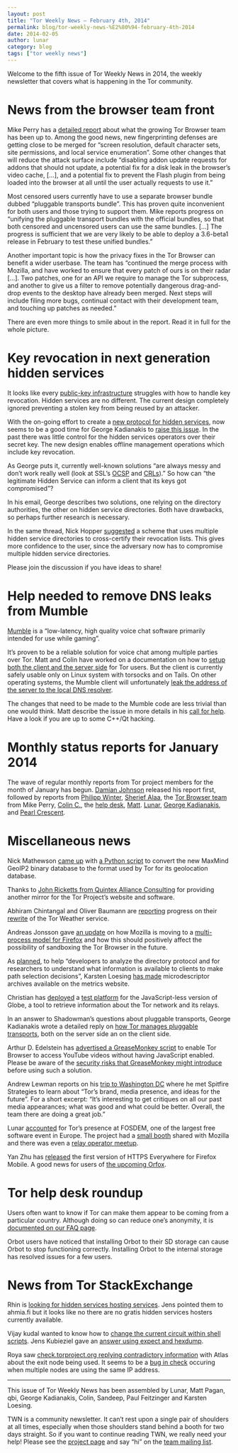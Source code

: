 ```yaml
---
layout: post
title: "Tor Weekly News — February 4th, 2014"
permalink: blog/tor-weekly-news-%E2%80%94-february-4th-2014
date: 2014-02-05
author: lunar
category: blog
tags: ["tor weekly news"]
---
```


Welcome to the fifth issue of Tor Weekly News in 2014, the weekly newsletter that covers what is happening in the Tor community.

# News from the browser team front

Mike Perry has a [detailed report](https://lists.torproject.org/pipermail/tor-reports/2014-February/000438.html) about what the growing Tor Browser team has been up to. Among the good news, new fingerprinting defenses are getting close to be merged for “screen resolution, default character sets, site permissions, and local service enumeration”. Some other changes that will reduce the attack surface include “disabling addon update requests for addons that should not update, a potential fix for a disk leak in the browser’s video cache, […], and a potential fix to prevent the Flash plugin from being loaded into the browser at all until the user actually requests to use it.”

Most censored users currently have to use a separate browser bundle dubbed “pluggable transports bundle”. This has proven quite inconvenient for both users and those trying to support them. Mike reports progress on “unifying the pluggable transport bundles with the official bundles, so that both censored and uncensored users can use the same bundles. […] The progress is sufficient that we are very likely to be able to deploy a 3.6-beta1 release in February to test these unified bundles.”

Another important topic is how the privacy fixes in the Tor Browser can benefit a wider userbase. The team has “continued the merge process with Mozilla, and have worked to ensure that every patch of ours is on their radar […]. Two patches, one for an API we require to manage the Tor subprocess, and another to give us a filter to remove potentially dangerous drag-and-drop events to the desktop have already been merged. Next steps will include filing more bugs, continual contact with their development team, and touching up patches as needed.”

There are even more things to smile about in the report. Read it in full for the whole picture.

# Key revocation in next generation hidden services

It looks like every [public-key infrastructure](https://en.wikipedia.org/wiki/Public-key_infrastructure) struggles with how to handle key revocation. Hidden services are no different. The current design completely ignored preventing a stolen key from being reused by an attacker.

With the on-going effort to create a [new protocol for hidden services](https://gitweb.torproject.org/torspec.git/blob/HEAD:/proposals/224-rend-spec-ng.txt), now seems to be a good time for George Kadianakis to [raise this issue](https://lists.torproject.org/pipermail/tor-dev/2014-January/006146.html). In the past there was little control for the hidden services operators over their secret key. The new design enables offline management operations which include key revocation.

As George puts it, currently well-known solutions “are always messy and don’t work really well (look at SSL’s [OCSP](https://en.wikipedia.org/wiki/Online_Certificate_Status_Protocol) and [CRLs](https://en.wikipedia.org/wiki/Certificate_revocation_list)).” So how can “the legitimate Hidden Service can inform a client that its keys got compromised”?

In his email, George describes two solutions, one relying on the directory authorities, the other on hidden service directories. Both have drawbacks, so perhaps further research is necessary.

In the same thread, Nick Hopper [suggested](https://lists.torproject.org/pipermail/tor-dev/2014-January/006149.html) a scheme that uses multiple hidden service directories to cross-certify their revocation lists. This gives more confidence to the user, since the adversary now has to compromise multiple hidden service directories.

Please join the discussion if you have ideas to share!

# Help needed to remove DNS leaks from Mumble

[Mumble](http://mumble.sourceforge.net/) is a “low-latency, high quality voice chat software primarily intended for use while gaming”.

It’s proven to be a reliable solution for voice chat among multiple parties over Tor. Matt and Colin have worked on a documentation on how to [setup both the client and the server side](https://trac.torproject.org/projects/tor/wiki/doc/TorifyHOWTO/Mumble) for Tor users.
But the client is currently safely usable only on Linux system with torsocks and on Tails. On other operating systems, the Mumble client will unfortunately [leak the address of the server to the local DNS resolver](https://github.com/mumble-voip/mumble/issues/1033).

The changes that need to be made to the Mumble code are less trivial than one would think. Matt describe the issue in more details in his [call for help](https://lists.torproject.org/pipermail/tor-dev/2014-January/006158.html). Have a look if you are up to some C++/Qt hacking.

# Monthly status reports for January 2014

The wave of regular monthly reports from Tor project members for the month of January has begun. [Damian Johnson](https://lists.torproject.org/pipermail/tor-reports/2014-January/000435.html) released his report first, followed by reports from [Philipp Winter](https://lists.torproject.org/pipermail/tor-reports/2014-January/000436.html), [Sherief Alaa](https://lists.torproject.org/pipermail/tor-reports/2014-February/000437.html), the [Tor Browser team](https://lists.torproject.org/pipermail/tor-reports/2014-February/000438.html) from Mike Perry, [Colin C.](https://lists.torproject.org/pipermail/tor-reports/2014-February/000439.html), the [help desk](https://lists.torproject.org/pipermail/tor-reports/2014-February/000440.html), [Matt](https://lists.torproject.org/pipermail/tor-reports/2014-February/000441.html). [Lunar](https://lists.torproject.org/pipermail/tor-reports/2014-February/000442.html), [George Kadianakis](https://lists.torproject.org/pipermail/tor-reports/2014-February/000443.html), and [Pearl Crescent](https://lists.torproject.org/pipermail/tor-reports/2014-February/000445.html).

# Miscellaneous news

Nick Mathewson [came up](https://lists.torproject.org/pipermail/tor-dev/2014-January/006157.html) with [a Python script](https://github.com/nmathewson/mmdb-convert) to convert the new MaxMind GeoIP2 binary database to the format used by Tor for its geolocation database.

Thanks to [John Ricketts from Quintex Alliance Consulting](https://lists.torproject.org/pipermail/tor-mirrors/2014-February/000464.html) for providing another mirror for the Tor Project’s website and software.

Abhiram Chintangal and Oliver Baumann are [reporting](https://lists.torproject.org/pipermail/tor-dev/2014-January/006142.html) progress on their [rewrite](https://github.com/baumanno/tor-weather-rewrite) of the Tor Weather service.

Andreas Jonsson gave [an update](https://lists.torproject.org/pipermail/tor-talk/2014-January/031959.html) on how Mozilla is moving to a [multi-process model for Firefox](https://bugzilla.mozilla.org/show_bug.cgi?id=925570) and how this should positively affect the possibility of sandboxing the Tor Browser in the future.

As [planned](https://lists.torproject.org/pipermail/tor-dev/2014-January/006061.html), to help “developers to analyze the directory protocol and for researchers to understand what information is available to clients to make path selection decisions”, Karsten Loesing [has made](https://lists.torproject.org/pipermail/tor-dev/2014-January/006141.html) microdescriptor archives available on the metrics website.

Christian has [deployed](https://lists.torproject.org/pipermail/tor-talk/2014-February/032012.html) a [test platform](https://globe-node.herokuapp.com/) for the JavaScript-less version of Globe, a tool to retrieve information about the Tor network and its relays.

In an answer to Shadowman’s questions about pluggable transports, George Kadianakis wrote a detailed reply on [how Tor manages pluggable transports](https://lists.torproject.org/pipermail/tor-talk/2014-January/031984.html), both on the server side an on the client side.

Arthur D. Edelstein has [advertised a GreaseMonkey script](https://lists.torproject.org/pipermail/tor-talk/2014-February/032010.html) to enable Tor Browser to access YouTube videos without having JavaScript enabled. Please be aware of the [security risks that GreaseMonkey might introduce](https://lists.torproject.org/pipermail/tor-talk/2014-January/031623.html) before using such a solution.

Andrew Lewman reports on his [trip to Washington DC](https://lists.torproject.org/pipermail/tor-reports/2014-January/000434.html) where he met Spitfire Strategies to learn about “Tor’s brand, media presence, and ideas for the future”. For a short excerpt: “It’s interesting to get critiques on all our past media appearances; what was good and what could be better. Overall, the team there are doing a great job.”

Lunar [accounted](https://lists.torproject.org/pipermail/tor-reports/2014-February/000444.html) for Tor’s presence at FOSDEM, one of the largest free software event in Europe. The project had a [small booth](https://twitter.com/anthraxx42/status/429600652399247361) shared with Mozilla and there was even a [relay operator meetup](https://twitter.com/FrennVunDerEnn/status/429636610603233280).

Yan Zhu has [released](https://lists.eff.org/pipermail/https-everywhere/2014-February/001964.html) the first version of HTTPS Everywhere for Firefox Mobile. A good news for users of [the upcoming Orfox](https://github.com/guardianproject/Orfox).

# Tor help desk roundup

Users often want to know if Tor can make them appear to be coming from a particular country. Although doing so can reduce one’s anonymity, it is [documented on our FAQ page](https://www.torproject.org/docs/faq#ChooseEntryExit).

Orbot users have noticed that installing Orbot to their SD storage can cause Orbot to stop functioning correctly. Installing Orbot to the internal storage has resolved issues for a few users.

# News from Tor StackExchange

Rhin is [looking for hidden services hosting services](https://tor.stackexchange.com/q/1402/88). Jens pointed them to ahmia.fi but it looks like no there are no gratis hidden services hosters currently available.

Vijay kudal wanted to know how to [change the current circuit within shell scripts](https://tor.stackexchange.com/q/1438/1041). Jens Kubieziel gave an [answer using expect and hexdump](https://tor.stackexchange.com/a/1453/88).

Roya saw [check.torproject.org replying contradictory information](https://tor.stackexchange.com/q/1439/88) with Atlas about the exit node being used. It seems to be a [bug in check](https://bugs.torproject.org/10499#comment:4) occuring when multiple nodes are using the same IP address.

* * *

This issue of Tor Weekly News has been assembled by Lunar, Matt Pagan, qbi, George Kadianakis, Colin, Sandeep, Paul Feitzinger and Karsten Loesing.

TWN is a community newsletter. It can’t rest upon a single pair of shoulders at all times, especially when those shoulders stand behind a booth for two days straight. So if you want to continue reading TWN, we really need your help! Please see the [project page](https://trac.torproject.org/projects/tor/wiki/TorWeeklyNews) and say “hi” on the [team mailing list](https://lists.torproject.org/cgi-bin/mailman/listinfo/news-team).

